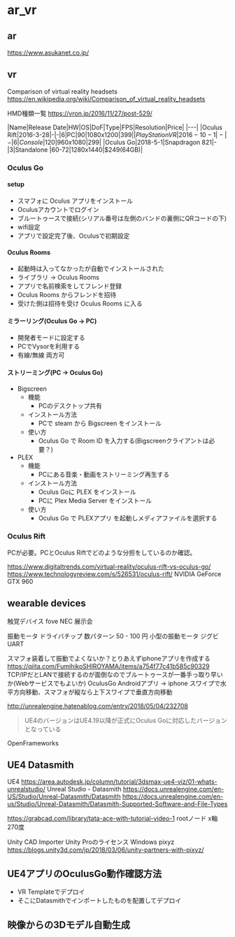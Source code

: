 # ar_vr

## ar

https://www.asukanet.co.jp/

## vr

Comparison of virtual reality headsets
https://en.wikipedia.org/wiki/Comparison_of_virtual_reality_headsets

HMD種類一覧
https://vron.jp/2016/11/27/post-529/


|Name|Release Date|HW|OS|DoF|Type|FPS|Resolution|Price|
|---|
|Oculus Rift|2016-3-28|-|-|6|PC|90|1080x1200|$399|
|PlayStation VR|2016-10-1|-|-|6|Console|120|960x1080|$299|
|Oculus Go|2018-5-1|Snapdragon 821|-|3|Standalone |60-72|1280x1440|$249(64GB)|


### Oculus Go

#### setup

- スマフォに Oculus アプリをインストール
- Oculusアカウントでログイン
- ブルートゥースで接続(シリアル番号は左側のバンドの裏側にQRコードの下)
- wifi設定
- アプリで設定完了後、Oculusで初期設定

#### Oculus Rooms

- 起動時は入ってなかったが自動でインストールされた
- ライブラリ -> Oculus Rooms
- アプリで名前検索をしてフレンド登録
- Oculus Rooms からフレンドを招待
- 受けた側は招待を受け Oculus Rooms に入る

#### ミラーリング(Oculus Go -> PC)

- 開発者モードに設定する
- PCでVysorを利用する
- 有線/無線 両方可

#### ストリーミング(PC -> Oculus Go)

- Bigscreen
  - 機能
    - PCのデスクトップ共有
  - インストール方法
    - PCで steam から Bigscreen をインストール
  - 使い方
    - Oculus Go で Room ID を入力する(Bigscreenクライアントは必要？)
- PLEX
  - 機能
    - PCにある音楽・動画をストリーミング再生する
  - インストール方法
    - Oculus Goに PLEX をインストール
    - PCに Plex Media Server をインストール
  - 使い方
    - Oculus Go で PLEXアプリ を起動しメディアファイルを選択する

### Oculus Rift
PCが必要。PCとOculus Riftでどのような分担をしているのか確認。

https://www.digitaltrends.com/virtual-reality/oculus-rift-vs-oculus-go/
https://www.technologyreview.com/s/526531/oculus-rift/
NVIDIA GeForce GTX 960


##  wearable devices
触覚デバイス
fove
NEC 展示会

振動モータ ドライバチップ
数パターン
50 - 100 円
小型の振動モータ
ジグビ	UART

スマフォ装着して振動でよくないか？とりあえずiphoneアプリを作成する
https://qiita.com/FumihikoSHIROYAMA/items/a754f77c41b585c90329
TCP/IPだとLANで接続するのが面倒なのでブルートゥースが一番手っ取り早いか(Webサービスでもよいか)
OculusGo Androidアプリ -> iphone
スワイプで水平方向移動、スマフォが縦なら上下スワイプで垂直方向移動

http://unrealengine.hatenablog.com/entry/2018/05/04/232708
> UE4のバージョンはUE4.19以降が正式にOculus Goに対応したバージョンとなっている

OpenFrameworks

## UE4 Datasmith

UE4
https://area.autodesk.jp/column/tutorial/3dsmax-ue4-viz/01-whats-unrealstudio/
Unreal Studio - Datasmith
https://docs.unrealengine.com/en-US/Studio/Unreal-Datasmith/Datasmith
https://docs.unrealengine.com/en-us/Studio/Unreal-Datasmith/Datasmith-Supported-Software-and-File-Types

https://grabcad.com/library/tata-ace-with-tutorial-video-1
rootノード x軸 270度

Unity
CAD Importer Unity Proのライセンス Windows
pixyz
  https://blogs.unity3d.com/jp/2018/03/06/unity-partners-with-pixyz/

## UE4アプリのOculusGo動作確認方法
- VR Templateでデプロイ
- そこにDatasmithでインポートしたものを配置してデプロイ

## 映像からの3Dモデル自動生成
